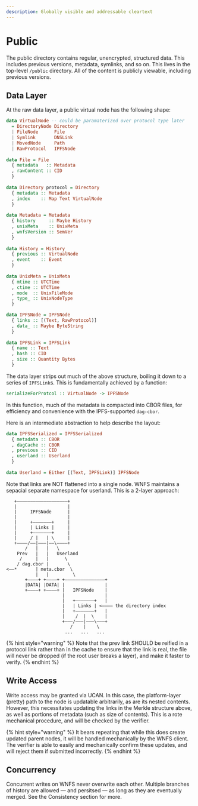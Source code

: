 ```yaml
---
description: Globally visible and addressable cleartext
---
```


# Public

The public directory contains regular, unencrypted, structured data. This includes previous versions, metadata, symlinks, and so on. This lives in the top-level `/public` directory. All of the content is publicly viewable, including previous versions.

## Data Layer

At the raw data layer, a public virtual node has the following shape:

```haskell
data VirtualNode -- could be paramaterized over protocol type later
  = DirectoryNode Directory
  | FileNode      File 
  | Symlink       DNSLink
  | MovedNode     Path
  | RawProtocol   IPFSNode
  
data File = File
  { metadata   :: Metadata
  , rawContent :: CID
  }
  
data Directory protocol = Directory
  { metadata :: Metadata
  , index    :: Map Text VirtualNode
  }
  
data Metadata = Metadata
  { history     :: Maybe History
  , unixMeta    :: UnixMeta
  , wnfsVersion :: SemVer
  }
  
data History = History
  { previous :: VirtualNode
  , event    :: Event
  }
  
data UnixMeta = UnixMeta
  { mtime :: UTCTime
  , ctime :: UTCTime
  , mode  :: UnixFileMode
  , type_ :: UnixNodeType
  }

data IPFSNode = IPFSNode
  { links :: [(Text, RawProtocol)]
  , data_ :: Maybe ByteString
  }
  
data IPFSLink = IPFSLink
  { name :: Text
  , hash :: CID
  , size :: Quantity Bytes
  }
```

The data layer strips out much of the above structure, boiling it down to a series of `IPFSLink`s. This is fundamentally achieved by a function:

```haskell
serializeForProtcol :: VirtualNode -> IPFSNode
```

In this function, much of the metadata is compacted into CBOR files, for efficiency and convenience with the IPFS-supported `dag-cbor`.

Here is an intermediate abstraction to help describe the layout:

```haskell
data IPFSSerialized = IPFSSerialized
  { metadata :: CBOR
  , dagCache :: CBOR
  , previous :: CID
  , userland :: Userland
  }
  
data Userland = Either [(Text, IPFSLink)] IPFSNode
```

Note that links are NOT flattened into a single node. WNFS maintains a sepacial separate namespace for userland. This is a 2-layer approach:

```text
   +———————————————————+
   |                   |
   |     IPFSNode      |
   |                   |
   |     +———————+     |
   |     | Links |     |
   |     +———————+     |
   |     / |   | \     |
   +————/——|———|——\————+
       /   |   |   \
    Prev   |   |   Userland
     /     |   |      \
    / dag.cbor |       \ 
<——*       | meta.cbor  \
           |   |         \
       +————+ +————+ +———————————————+
       |DATA| |DATA| |               |
       +————+ +————+ |   IPFSNode    |
                     |               |
                     |   +———————+   |
                     |   | Links | <———— the directory index
                     |   +———————+   |
                     |    /  |  \    |
                     +———/———|———\———+
                        /    |    \
                      ...   ...   ...
```

{% hint style="warning" %}
Note that the prev link SHOULD be reified in a protocol link rather than in the cache to ensure that the link is real, the file will never be dropped \(if the root user breaks a layer\), and make it faster to verify.
{% endhint %}

## Write Access

Write access may be granted via UCAN. In this case, the platform-layer \(pretty\) path to the node is updatable arbitrarily, as are its nested contents. However, this necessitates updating the links in the Merkle structure above, as well as portions of metadata \(such as size of contents\). This is a rote mechanical procedure, and will be checked by the verifier.

{% hint style="warning" %}
It bears repeating that while this does create updated parent nodes, it will be handled mechanically by the WNFS client. The verifier is able to easily and mechanically confirm these updates, and will reject them if submitted incorrectly.
{% endhint %}

## Concurrency

Concurrent writes on WNFS never overwrite each other. Multiple branches of history are allowed — and persitsed — as long as they are eventually merged. See the Consistency section for more.





